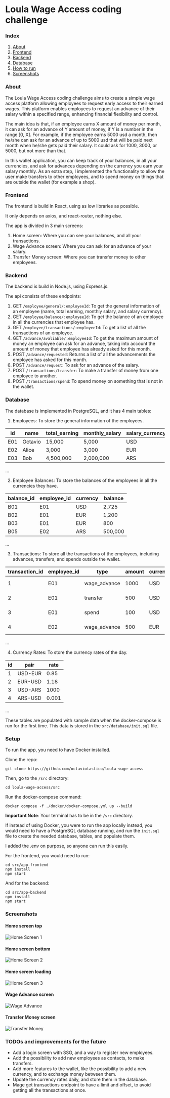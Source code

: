 # Loula Wage Access coding challenge

### Index

1. [About](#about)
2. [Frontend](#frontend)
3. [Backend](#backend)
4. [Database](#database)
5. [How to run](#how-to-run)
6. [Screenshots](#screenshots)

### About

The Loula Wage Access coding challenge aims to create a simple wage access platform allowing employees to request early access to their earned wages. This platform enables employees to request an advance of their salary within a specified range, enhancing financial flexibility and control.

The main idea is that, if an employee earns X amount of money per month, it can ask for an advance of Y amount of money, if Y is a number in the range [0, X]. For example, if the employee earns 5000 usd a month, then he/she can ask for an advance of up to 5000 usd that will be paid next month when he/she gets paid their salary. It could ask for 1000, 3000, or 5000, but not more than that.

In this wallet application, you can keep track of your balances, in all your currencies, and ask for advances depending on the currency you earn your salary monthly. As an extra step, I implemented the functionality to allow the user make transfers to other employees, and to spend money on things that are outside the wallet (for example a shop).

### Frontend

The frontend is build in React, using as low libraries as possible.

It only depends on axios, and react-router, nothing else.

The app is divided in 3 main screens:

1. Home screen: Where you can see your balances, and all your transactions.
2. Wage Advance screen: Where you can ask for an advance of your salary.
3. Transfer Money screen: Where you can transfer money to other employees.

### Backend

The backend is build in Node.js, using Express.js.

The api consists of these endpoints:

1. GET `/employee/general/:employeeId`: To get the general information of an employee (name, total earning, monthly salary, and salary currency).
2. GET `/employee/balance/:employeeId`: To get the balance of an employee in all the currencies that employee has.
3. GET `/employee/transactions/:employeeId`: To get a list of all the transactions of an employee.
4. GET `/advance/avaliable/:employeeId`: To get the maximum amount of money an employee can ask for an advance, taking into account the amount of money that employee has already asked for this month.
5. POST `/advance/requested`: Returns a list of all the advancements the employee has asked for this month.
6. POST `/advance/request`: To ask for an advance of the salary.
7. POST `/transactions/transfer`: To make a transfer of money from one employee to another.
8. POST `/transactions/spend`: To spend money on something that is not in the wallet.

### Database

The database is implemented in PostgreSQL, and it has 4 main tables:

1. Employees: To store the general information of the employees.

| id | name | total_earning | monthly_salary | salary_currency |
|----|------|---------------|----------------|-----------------|
| E01  | Octavio | 15,000          | 5,000           | USD             |
| E02  | Alice | 3,000          | 3,000           | EUR             |
| E03  | Bob | 4,500,000          | 2,000,000           | ARS             |
...

2. Employee Balances: To store the balances of the employees in all the currencies they have.

| balance_id | employee_id | currency | balance |
|------------|-------------|----------|---------|
| B01        | E01         | USD      | 2,725   |
| B02        | E01         | EUR      | 1,200   |
| B03        | E01         | EUR      |   800   |
| B05        | E02         | ARS      | 500,000 |
...

3. Transactions: To store all the transactions of the employees, including advances, transfers, and spends outside the wallet.

| transaction_id | employee_id | type | amount | currency | description | transaction_date | recipient_id | vendor |
|----------------|-------------|------|--------|----------|-------------|------------------|--------------|--------|
| 1              | E01         | wage_advance | 1000 | USD      | Wage advance | 2024-05-05 | NULL | NULL |
| 2             | E01         | transfer | 500 | USD      | Transfer to Alice | 2024-05-06 | E02 | NULL |
| 3             | E01         | spend | 100 | USD      | Spend on groceries | 2024-05-07 | NULL | Store |
| 4             | E02         | wage_advance | 500 | EUR      | Wage advance | 2024-05-07 | NULL | NULL |
...

4. Currency Rates: To store the currency rates of the day.

| id | pair | rate |
|----|------|------|
| 1  | USD-EUR | 0.85 |
| 2  | EUR-USD | 1.18 |
| 3  | USD-ARS | 1000 |
| 4  | ARS-USD | 0.001 |
...

These tables are populated with sample data when the docker-compose is run for the first time. This data is stored in the `src/database/init.sql` file.

### Setup

To run the app, you need to have Docker installed.

Clone the repo:

```
git clone https://github.com/octaviotastico/loula-wage-access
```

Then, go to the `/src` directory:

```
cd loula-wage-access/src
```

Run the docker-compose command:

```
docker compose -f ./docker/docker-compose.yml up --build
```

**Important Note**: Your terminal has to be in the `/src` directory.


If instead of using Docker, you were to run the app locally instead, you would need to have a PostgreSQL database running, and run the `init.sql` file to create the needed database, tables, and populate them.

I added the .env on purpose, so anyone can run this easily.

For the frontend, you would need to run:

```
cd src/app-frontend
npm install
npm start
```

And for the backend:

```
cd src/app-backend
npm install
npm start
```

### Screenshots

#### Home screen top

![Home Screen 1](./img/front-home-1.png)

#### Home screen bottom

![Home Screen 2](./img/front-home-2.png)

#### Home screen loading

![Home Screen 3](./img/front-home-3.png)

#### Wage Advance screen

![Wage Advance](./img/front-advance-1.png)

#### Transfer Money screen

![Transfer Money](./img/front-send-1.png)

### TODOs and improvements for the future

- Add a login screen with SSO, and a way to register new employees.
- Add the possibility to add new employees as contacts, to make transfers.
- Add more features to the wallet, like the possibility to add a new currency, and to exchange money between them.
- Update the currency rates daily, and store them in the database.
- Mage get transactions endpoint to have a limit and offset, to avoid getting all the transactions at once.